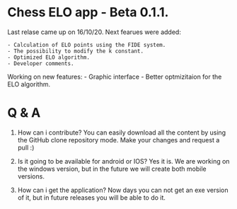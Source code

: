 # Chess ELO app - Beta 0.1.1.

Last relase came up on 16/10/20. Next fearues were added:

    - Calculation of ELO points using the FIDE system. 
    - The possibility to modify the k constant. 
    - Optimized ELO algorithm. 
    - Developer comments. 
 
Working on new features:
    - Graphic interface
    - Better optmizitaion for the ELO algorithm. 

# Q & A
1. How can i contribute?
You can easily download all the content by using the GitHub clone repository mode. Make your changes and request a pull :)

3. Is it going to be available for android or IOS?
Yes it is. We are working on the windows version, but in the future we will create both mobile versions. 

2. How can i get the application?
Now days you can not get an exe version of it, but in future releases you will be able to do it. 
